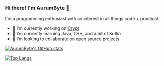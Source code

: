 ### Hi there! I'm AurumByte 👋

I'm a programming enthusiast with an interest in all things code + practical. 

- 🔭 I’m currently working on [Crypt](https://github.com/Crypt-Language/Crypt)
- 🌱 I’m currently learning Java, C++, and a bit of Kotlin
- 👯 I’m looking to collaborate on open source projects 

[![AurumByte's GitHub stats](https://github-readme-stats.vercel.app/api?username=AurumByte)](https://github.com/anuraghazra/github-readme-stats)

[![Top Langs](https://github-readme-stats.vercel.app/api/top-langs/?username=AurumByte&langs_count=10)](https://github.com/anuraghazra/github-readme-stats)
